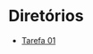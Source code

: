 <div style="display: inline_block"><br>

# Diretórios 

* [Tarefa 01](tarefas/fernandesraquel/t01/tarefa01.md) 
</div>

